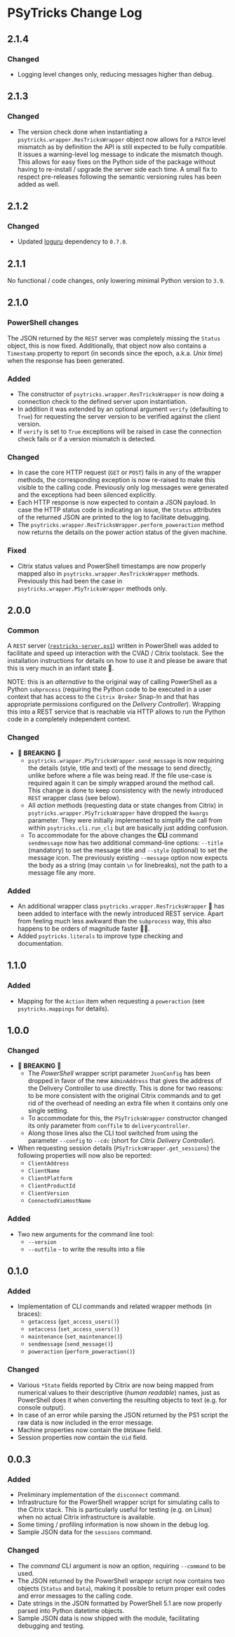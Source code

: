# PSyTricks Change Log

<!-- markdownlint-disable MD024 (no-duplicate-header) -->

## 2.1.4

### Changed

* Logging level changes only, reducing messages higher than debug.

## 2.1.3

### Changed

* The version check done when instantiating a `psytricks.wrapper.ResTricksWrapper`
  object now allows for a `PATCH` level mismatch as by definition the API is
  still expected to be fully compatible. It issues a warning-level log message
  to indicate the mismatch though. This allows for easy fixes on the Python
  side of the package without having to re-install / upgrade the server side
  each time. A small fix to respect pre-releases following the semantic
  versioning rules has been added as well.

## 2.1.2

### Changed

* Updated [loguru] dependency to `0.7.0`.

## 2.1.1

No functional / code changes, only lowering minimal Python version to `3.9`.

## 2.1.0

### PowerShell changes

The JSON returned by the `REST` server was completely missing the `Status`
object, this is now fixed. Additionally, that object now also contains a
`Timestamp` property to report (in seconds since the epoch, a.k.a. *Unix time*)
when the response has been generated.

### Added

* The constructor of `psytricks.wrapper.ResTricksWrapper` is now doing a
  connection check to the defined server upon instantiation.
* In addition it was extended by an optional argument `verify` (defaulting to
  `True`) for requesting the server version to be verified against the client
  version.
* If `verify` is set to `True` exceptions will be raised in case the connection
  check fails or if a version mismatch is detected.

### Changed

* In case the core HTTP request (`GET` or `POST`) fails in any of the wrapper
  methods, the corresponding exception is now re-raised to make this visible to
  the calling code. Previously only log messages were generated and the
  exceptions had been silenced explicitly.
* Each HTTP response is now expected to contain a JSON payload. In case the HTTP
  status code is indicating an issue, the `Status` attributes of the returned
  JSON are printed to the log to facilitate debugging.
* The `psytricks.wrapper.ResTricksWrapper.perform_poweraction` method now
  returns the details on the power action status of the given machine.

### Fixed

* Citrix status values and PowerShell timestamps are now properly mapped also in
  `psytricks.wrapper.ResTricksWrapper` methods. Previously this had been the
  case in `psytricks.wrapper.PSyTricksWrapper` methods only.

## 2.0.0

### Common

A `REST` server ([`restricks-server.ps1`][restricks]) written in PowerShell was
added to facilitate and speed up interaction with the CVAD / Citrix toolstack.
See the installation instructions for details on how to use it and please be
aware that this is very much in an infant state 🍼.

NOTE: this is an *alternative* to the original way of calling PowerShell as a
Python `subprocess` (requiring the Python code to be executed in a user context
that has access to the `Citrix Broker` Snap-In and that has appropriate
permissions configured on the *Delivery Controller*). Wrapping this into a REST
service that is reachable via HTTP allows to run the Python code in a completely
independent context.

### Changed

* 🧨 **BREAKING** 🧨
  * `psytricks.wrapper.PSyTricksWrapper.send_message` is now requiring the
    details (style, title and text) of the message to send directly, unlike
    before where a file was being read. If the file use-case is required again
    it can be simply wrapped around the method call. This change is done to
    keep consistency with the newly introduced `REST` wrapper class (see below).
  * All *action* methods (requesting data or state changes from Citrix) in
    `psytricks.wrapper.PSyTricksWrapper` have dropped the `kwargs` parameter.
    They were initially implemented to simplify the call from within
    `psytricks.cli.run_cli` but are basically just adding confusion.
  * To accommodate for the above changes the **CLI** command `sendmessage` now
    has two additional command-line options: `--title` (mandatory) to set the
    message title and `--style` (optional) to set the message icon. The
    previously existing `--message` option now expects the body as a string (may
    contain `\n` for linebreaks), not the path to a message file any more.

### Added

* An additional wrapper class `psytricks.wrapper.ResTricksWrapper` 🎪 has been
  added to interface with the newly introduced REST service. Apart from feeling
  much less awkward than the `subprocess` way, this also happens to be orders of
  magnitude faster 🎢🎡.
* Added `psytricks.literals` to improve type checking and documentation.

## 1.1.0

### Added

* Mapping for the `Action` item when requesting a `poweraction` (see
  `psytricks.mappings` for details).

## 1.0.0

### Changed

* 🧨 **BREAKING** 🧨
  * The *PowerShell* wrapper script parameter `JsonConfig` has been dropped in
    favor of the new `AdminAddress` that gives the address of the Delivery
    Controller to use directly. This is done for two reasons: to be more
    consistent with the original Citrix commands and to get rid of the overhead
    of needing an extra file when it contains only one single setting.
  * To accommodate for this, the `PSyTricksWrapper` constructor changed its
    only parameter from `conffile` to `deliverycontroller`.
  * Along those lines also the CLI tool switched from using the parameter
    `--config` to `--cdc` (short for *Citrix Delivery Controller*).
* When requesting session details (`PSyTricksWrapper.get_sessions`) the
  following properties will now also be reported:
  * `ClientAddress`
  * `ClientName`
  * `ClientPlatform`
  * `ClientProductId`
  * `ClientVersion`
  * `ConnectedViaHostName`

### Added

* Two new arguments for the command line tool:
  * `--version`
  * `--outfile` - to write the results into a file

## 0.1.0

### Added

* Implementation of CLI commands and related wrapper methods (in braces):
  * `getaccess` (`get_access_users()`)
  * `setaccess` (`set_access_users()`)
  * `maintenance` (`set_maintenance()`)
  * `sendmessage` (`send_message()`)
  * `poweraction` (`perform_poweraction()`)

### Changed

* Various `*State` fields reported by Citrix are now being mapped from numerical
  values to their descriptive (*human readable*) names, just as PowerShell does
  it when converting the resulting objects to text (e.g. for console output).
* In case of an error while parsing the JSON returned by the PS1 script the raw
  data is now included in the error message.
* Machine properties now contain the `DNSName` field.
* Session properties now contain the `Uid` field.

## 0.0.3

### Added

* Preliminary implementation of the `disconnect` command.
* Infrastructure for the PowerShell wrapper script for simulating calls to the
  Citrix stack. This is particularly useful for testing (e.g. on Linux) when no
  actual Citrix infrastructure is available.
* Some timing / profiling information is now shown in the debug log.
* Sample JSON data for the `sessions` command.

### Changed

* The *command* CLI argument is now an option, requiring `--command` to be used.
* The JSON returned by the PowerShell wrapepr script now contains two objects
  (`Status` and `Data`), making it possible to return proper exit codes and
  error messages to the calling code.
* Date strings in the JSON formatted by PowerShell 5.1 are now properly parsed
  into Python datetime objects.
* Sample JSON data is now shipped with the module, facilitating debugging and
  testing.

[restricks]: https://github.com/imcf/psytricks/tree/main/src/psytricks/__ps1__
[loguru]: https://github.com/Delgan/loguru
